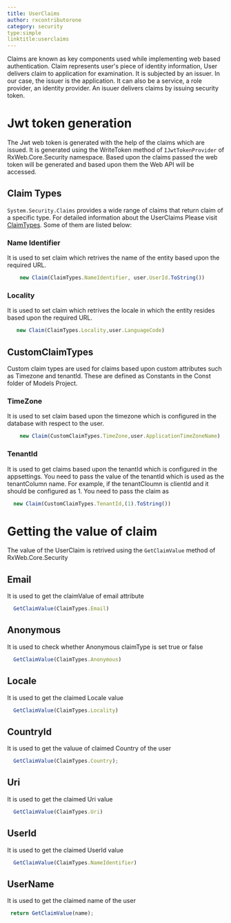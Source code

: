 ```yaml
---
title: UserClaims
author: rxcontributorone
category: security
type:simple
linktitle:userclaims
---
```


Claims are known as key components used while implementing web based authentication. Claim represents user's piece of identity information, User delivers claim to application for examination. It is subjected by an issuer. In our case, the issuer is the application. It can also be a service, a role provider, an identity provider. An isuuer delivers claims by issuing security token.  

# Jwt token generation
The Jwt web token is generated with the help of the claims which are issued. It is generated using the WriteToken method of `IJwtTokenProvider` of RxWeb.Core.Security namespace. Based upon the claims passed the web token will be generated and based upon them the Web API will be accessed.

## Claim Types   
`System.Security.Claims` provides a wide range of claims that return claim of a specific type. For detailed information about the UserClaims Please visit <a class="redirect-link" href="https://docs.microsoft.com/en-us/dotnet/api/system.identitymodel.claims.claimtypes?view=netframework-4.8">ClaimTypes</a>. Some of them are listed below:

### Name Identifier
It is used to set claim which retrives the name of the entity based upon the required URL. 

```js
    new Claim(ClaimTypes.NameIdentifier, user.UserId.ToString())
```

### Locality
It is used to set claim which retrives the locale in which the entity resides based upon the required URL. 

```js
   new Claim(ClaimTypes.Locality,user.LanguageCode)
```

## CustomClaimTypes
Custom claim types are used for claims based upon custom attributes such as Timezone and tenantId. These are defined as Constants in the Const folder of Models Project.

### TimeZone
It is used to set claim based upon the timezone which is configured in the database with respect to the user.

```js
	new Claim(CustomClaimTypes.TimeZone,user.ApplicationTimeZoneName)
```

### TenantId
It is used to get claims based upon the tenantId which is configured in the appsettings. You need to pass the value of the tenantId which is used as the tenantColumn name. For example, if the tenantCloumn is clientId and it should be configured as 1. You need to pass the claim as 

```js
  new Claim(CustomClaimTypes.TenantId,(1).ToString()) 
```

# Getting the value of claim
The value of the UserClaim is retrived using the `GetClaimValue` method of RxWeb.Core.Security 

## Email
It is used to get the claimValue of email attribute

```js
  GetClaimValue(ClaimTypes.Email)
```

## Anonymous
It is used to check whether Anonymous claimType is set true or false

```js
  GetClaimValue(ClaimTypes.Anonymous)
```

## Locale
It is used to get the claimed Locale value

```js
  GetClaimValue(ClaimTypes.Locality)
```

## CountryId
It is used to get the valuue of claimed Country of the user

```js
  GetClaimValue(ClaimTypes.Country);  
```

## Uri
It is used to get the claimed Uri value

```js
  GetClaimValue(ClaimTypes.Uri)
```

## UserId
It is used to get the claimed UserId value

```js
  GetClaimValue(ClaimTypes.NameIdentifier)
```

## UserName
It is used to get the claimed name of the user 

```js
 return GetClaimValue(name);
```
